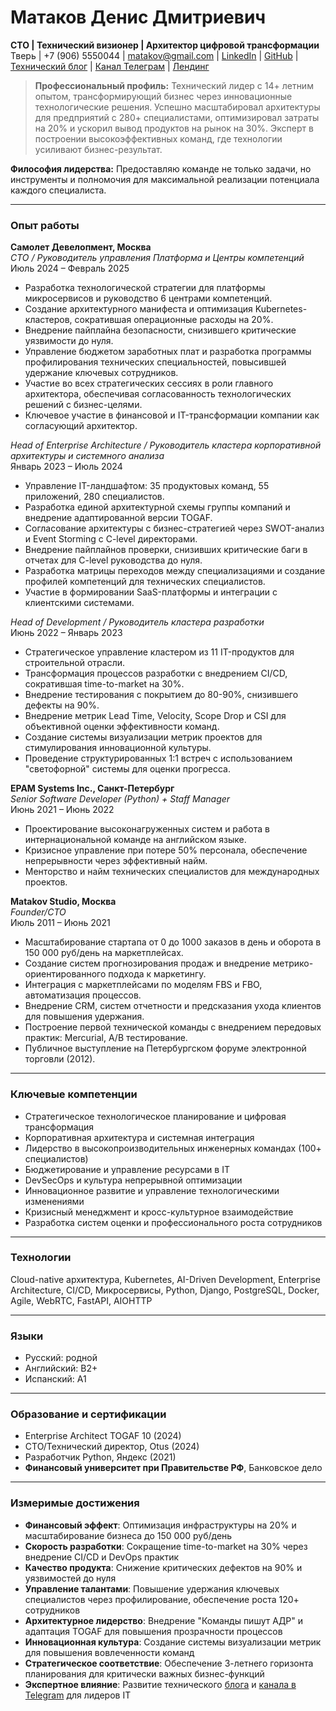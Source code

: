# Матаков Денис Дмитриевич  
**CTO | Технический визионер | Архитектор цифровой трансформации**
Тверь | +7 (906) 5550044 | [matakov@gmail.com](mailto:matakov@gmail.com) | [LinkedIn](https://www.linkedin.com/in/matakov) | [GitHub](https://github.com/matacoder) | [Технический блог](https://matakov.com) | [Канал Телеграм](https://t.me/cto_leader) | [Лендинг](https://mtkv.ru)  

> **Профессиональный профиль:** Технический лидер с 14+ летним опытом, трансформирующий бизнес через инновационные технологические решения. Успешно масштабировал архитектуры для предприятий с 280+ специалистами, оптимизировал затраты на 20% и ускорил вывод продуктов на рынок на 30%. Эксперт в построении высокоэффективных команд, где технологии усиливают бизнес-результат.

**Философия лидерства:** Предоставляю команде не только задачи, но инструменты и полномочия для максимальной реализации потенциала каждого специалиста.

---

### Опыт работы  

**Самолет Девелопмент, Москва**  
*CTO / Руководитель управления Платформа и Центры компетенций*  
Июль 2024 – Февраль 2025  
- Разработка технологической стратегии для платформы микросервисов и руководство 6 центрами компетенций.
- Создание архитектурного манифеста и оптимизация Kubernetes-кластеров, сократившая операционные расходы на 20%.
- Внедрение пайплайна безопасности, снизившего критические уязвимости до нуля.
- Управление бюджетом заработных плат и разработка программы профилирования технических специальностей, повысившей удержание ключевых сотрудников.
- Участие во всех стратегических сессиях в роли главного архитектора, обеспечивая согласованность технологических решений с бизнес-целями.
- Ключевое участие в финансовой и IT-трансформации компании как согласующий архитектор.

*Head of Enterprise Architecture / Руководитель кластера корпоративной архитектуры и системного анализа*  
Январь 2023 – Июль 2024  
- Управление IT-ландшафтом: 35 продуктовых команд, 55 приложений, 280 специалистов.
- Разработка единой архитектурной схемы группы компаний и внедрение адаптированной версии TOGAF.
- Согласование архитектуры с бизнес-стратегией через SWOT-анализ и Event Storming с C-level директорами.
- Внедрение пайплайнов проверки, снизивших критические баги в отчетах для C-level руководства до нуля.
- Разработка матрицы переходов между специализациями и создание профилей компетенций для технических специалистов.
- Участие в формировании SaaS-платформы и интеграции с клиентскими системами.

*Head of Development / Руководитель кластера разработки*  
Июнь 2022 – Январь 2023  
- Стратегическое управление кластером из 11 IT-продуктов для строительной отрасли.
- Трансформация процессов разработки с внедрением CI/CD, сократившая time-to-market на 30%.
- Внедрение тестирования с покрытием до 80-90%, снизившего дефекты на 90%.
- Внедрение метрик Lead Time, Velocity, Scope Drop и CSI для объективной оценки эффективности команд.
- Создание системы визуализации метрик проектов для стимулирования инновационной культуры.
- Проведение структурированных 1:1 встреч с использованием "светофорной" системы для оценки прогресса.

**EPAM Systems Inc., Санкт-Петербург**  
*Senior Software Developer (Python) + Staff Manager*  
Июнь 2021 – Июнь 2022  
- Проектирование высоконагруженных систем и работа в интернациональной команде на английском языке.
- Кризисное управление при потере 50% персонала, обеспечение непрерывности через эффективный найм.
- Менторство и найм технических специалистов для международных проектов.

**Matakov Studio, Москва**  
*Founder/CTO*  
Июль 2011 – Июнь 2021  
- Масштабирование стартапа от 0 до 1000 заказов в день и оборота в 150 000 руб/день на маркетплейсах.
- Создание систем прогнозирования продаж и внедрение метрико-ориентированного подхода к маркетингу.
- Интеграция с маркетплейсами по моделям FBS и FBO, автоматизация процессов.
- Внедрение CRM, систем отчетности и предсказания ухода клиентов для повышения удержания.
- Построение первой технической команды с внедрением передовых практик: Mercurial, A/B тестирование.
- Публичное выступление на Петербургском форуме электронной торговли (2012).

---

### Ключевые компетенции  
- Стратегическое технологическое планирование и цифровая трансформация
- Корпоративная архитектура и системная интеграция
- Лидерство в высокопроизводительных инженерных командах (100+ специалистов)
- Бюджетирование и управление ресурсами в IT
- DevSecOps и культура непрерывной оптимизации
- Инновационное развитие и управление технологическими изменениями
- Кризисный менеджмент и кросс-культурное взаимодействие
- Разработка систем оценки и профессионального роста сотрудников

---

### Технологии  
Cloud-native архитектура, Kubernetes, AI-Driven Development, Enterprise Architecture, CI/CD, Микросервисы, Python, Django, PostgreSQL, Docker, Agile, WebRTC, FastAPI, AIOHTTP  

---

### Языки
- Русский: родной
- Английский: B2+
- Испанский: A1

---

### Образование и сертификации  
- Enterprise Architect TOGAF 10 (2024)
- CTO/Технический директор, Otus (2024)
- Разработчик Python, Яндекс (2021)
- **Финансовый университет при Правительстве РФ**, Банковское дело

---

### Измеримые достижения  
- **Финансовый эффект**: Оптимизация инфраструктуры на 20% и масштабирование бизнеса до 150 000 руб/день
- **Скорость разработки**: Сокращение time-to-market на 30% через внедрение CI/CD и DevOps практик
- **Качество продукта**: Снижение критических дефектов на 90% и уязвимостей до нуля
- **Управление талантами**: Повышение удержания ключевых специалистов через профилирование, обеспечение роста 120+ сотрудников
- **Архитектурное лидерство**: Внедрение "Команды пишут АДР" и адаптация TOGAF для повышения прозрачности процессов
- **Инновационная культура**: Создание системы визуализации метрик для повышения вовлеченности команд
- **Стратегическое соответствие**: Обеспечение 3-летнего горизонта планирования для критически важных бизнес-функций
- **Экспертное влияние**: Развитие технического [блога](https://matakov.com) и [канала в Telegram](https://t.me/cto_leader) для лидеров IT
